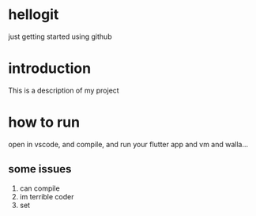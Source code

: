 # hellogit
just getting started using github

# introduction 
This is a description of my project

# how to run
open in vscode, and compile, and run your flutter app and vm and walla...

## some issues

1. can compile
1. im terrible coder
1. set


